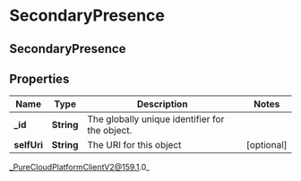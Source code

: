 # SecondaryPresence

## SecondaryPresence

## Properties

|Name | Type | Description | Notes|
|------------ | ------------- | ------------- | -------------|
| **_id** | **String** | The globally unique identifier for the object. | |
| **selfUri** | **String** | The URI for this object | [optional] |



_PureCloudPlatformClientV2@159.1.0_

